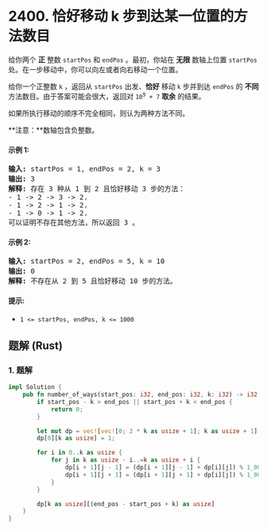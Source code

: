 # 2400. 恰好移动 k 步到达某一位置的方法数目
给你两个 **正** 整数 `startPos` 和 `endPos` 。最初，你站在 **无限** 数轴上位置 `startPos` 处。在一步移动中，你可以向左或者向右移动一个位置。

给你一个正整数 `k` ，返回从 `startPos` 出发、**恰好** 移动 `k` 步并到达 `endPos` 的 **不同** 方法数目。由于答案可能会很大，返回对 <code>10<sup>9</sup> + 7</code> **取余** 的结果。

如果所执行移动的顺序不完全相同，则认为两种方法不同。

**注意：**数轴包含负整数。

#### 示例 1:
<pre>
<strong>输入:</strong> startPos = 1, endPos = 2, k = 3
<strong>输出:</strong> 3
<strong>解释:</strong> 存在 3 种从 1 到 2 且恰好移动 3 步的方法：
- 1 -> 2 -> 3 -> 2.
- 1 -> 2 -> 1 -> 2.
- 1 -> 0 -> 1 -> 2.
可以证明不存在其他方法，所以返回 3 。
</pre>

#### 示例 2:
<pre>
<strong>输入:</strong> startPos = 2, endPos = 5, k = 10
<strong>输出:</strong> 0
<strong>解释:</strong> 不存在从 2 到 5 且恰好移动 10 步的方法。
</pre>

#### 提示:
* `1 <= startPos, endPos, k <= 1000`

## 题解 (Rust)

### 1. 题解
```Rust
impl Solution {
    pub fn number_of_ways(start_pos: i32, end_pos: i32, k: i32) -> i32 {
        if start_pos - k > end_pos || start_pos + k < end_pos {
            return 0;
        }

        let mut dp = vec![vec![0; 2 * k as usize + 1]; k as usize + 1];
        dp[0][k as usize] = 1;

        for i in 0..k as usize {
            for j in k as usize - i..=k as usize + i {
                dp[i + 1][j - 1] = (dp[i + 1][j - 1] + dp[i][j]) % 1_000_000_007;
                dp[i + 1][j + 1] = (dp[i + 1][j + 1] + dp[i][j]) % 1_000_000_007;
            }
        }

        dp[k as usize][(end_pos - start_pos + k) as usize]
    }
}
```
